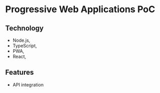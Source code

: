 # Progressive Web Applications PoC

## Technology

- Node.js,
- TypeScript,
- PWA,
- React,

## Features

- API integration
